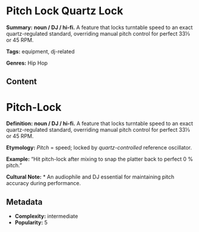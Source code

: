 # Pitch Lock Quartz Lock

**Summary:** **noun / DJ / hi-fi.** A feature that locks turntable speed to an exact quartz-regulated standard, overriding manual pitch control for perfect 33⅓ or 45 RPM.

**Tags:** equipment, dj-related

**Genres:** Hip Hop

## Content

# Pitch-Lock

**Definition:** **noun / DJ / hi-fi.** A feature that locks turntable speed to an exact quartz-regulated standard, overriding manual pitch control for perfect 33⅓ or 45 RPM.

**Etymology:** *Pitch* = speed; locked by *quartz-controlled* reference oscillator.

**Example:** “Hit pitch-lock after mixing to snap the platter back to perfect 0 % pitch.”

**Cultural Note:** * An audiophile and DJ essential for maintaining pitch accuracy during performance.

## Metadata

- **Complexity:** intermediate
- **Popularity:** 5
